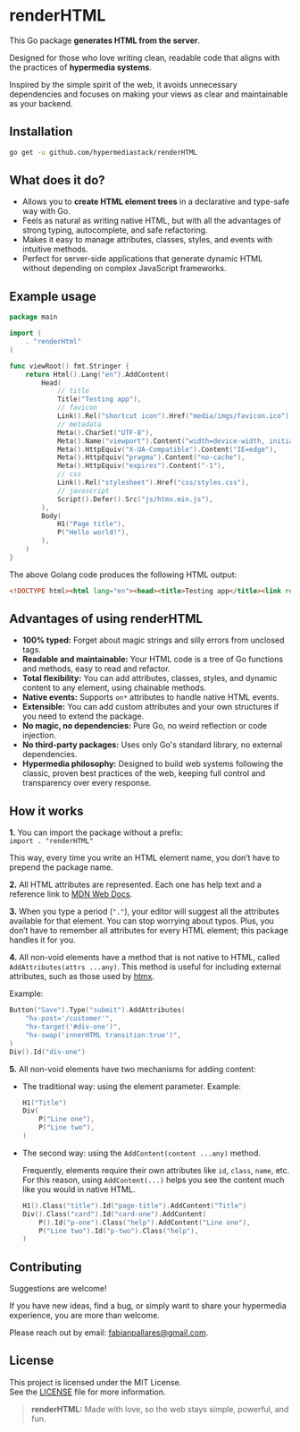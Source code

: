 # renderHTML

This Go package **generates HTML from the server**.

Designed for those who love writing clean, readable code that aligns with the practices of **hypermedia systems**.

Inspired by the simple spirit of the web, it avoids unnecessary dependencies and focuses on making your views as clear and maintainable as your backend.

## Installation

```sh
go get -u github.com/hypermediastack/renderHTML
```

## What does it do?

- Allows you to **create HTML element trees** in a declarative and type-safe way with Go.
- Feels as natural as writing native HTML, but with all the advantages of strong typing, autocomplete, and safe refactoring.
- Makes it easy to manage attributes, classes, styles, and events with intuitive methods.
- Perfect for server-side applications that generate dynamic HTML without depending on complex JavaScript frameworks.

## Example usage
```go
package main

import (
    . "renderHtml"
)

func viewRoot() fmt.Stringer {
    return Html().Lang("en").AddContent(
        Head(
            // title
            Title("Testing app"),
            // favicon
            Link().Rel("shortcut icon").Href("media/imgs/favicon.ico"),
            // metadata
            Meta().CharSet("UTF-8"),
            Meta().Name("viewport").Content("width=device-width, initial-scale=1.0"),
            Meta().HttpEquiv("X-UA-Compatible").Content("IE=edge"),
            Meta().HttpEquiv("pragma").Content("no-cache"),
            Meta().HttpEquiv("expires").Content("-1"),
            // css
            Link().Rel("stylesheet").Href("css/styles.css"),
            // javascript
            Script().Defer().Src("js/htmx.min.js"),
        ),
        Body(
            H1("Page title"),
            P("Hello world!"),
        ),
    )
}
```

The above Golang code produces the following HTML output:

```html
<!DOCTYPE html><html lang="en"><head><title>Testing app</title><link rel="shortcut icon" href="media/imgs/favicon.ico"/><meta charset="UTF-8"/><meta name="viewport" content="width=device-width, initial-scale=1.0"/><meta http-equiv="X-UA-Compatible" content="IE=edge"/><meta http-equiv="pragma" content="no-cache"/><meta http-equiv="expires" content="-1"/><link rel="stylesheet" href="css/styles.css"/><script defer src="js/htmx.min.js"></script></head><body><h1>Page title</h1><p>Hello world!</p></body></html>
```

## Advantages of using renderHTML

- **100% typed:** Forget about magic strings and silly errors from unclosed tags.
- **Readable and maintainable:** Your HTML code is a tree of Go functions and methods, easy to read and refactor.
- **Total flexibility:** You can add attributes, classes, styles, and dynamic content to any element, using chainable methods.
- **Native events:** Supports `on*` attributes to handle native HTML events.
- **Extensible:** You can add custom attributes and your own structures if you need to extend the package.
- **No magic, no dependencies:** Pure Go, no weird reflection or code injection.
- **No third-party packages:** Uses only Go's standard library, no external dependencies.
- **Hypermedia philosophy:** Designed to build web systems following the classic, proven best practices of the web, keeping full control and transparency over every response.

## How it works

**1.** You can import the package without a prefix:  
```import . "renderHTML"```

This way, every time you write an HTML element name, you don’t have to prepend the package name.

**2.** All HTML attributes are represented. Each one has help text and a reference link to [MDN Web Docs](https://developer.mozilla.org).

**3.** When you type a period (`"."`), your editor will suggest all the attributes available for that element. You can stop worrying about typos. Plus, you don’t have to remember all attributes for every HTML element; this package handles it for you.

**4.** All non-void elements have a method that is not native to HTML, called `AddAttributes(attrs ...any)`.
This method is useful for including external attributes, such as those used by [htmx](https://htmx.org).

Example:

```go
Button("Save").Type("submit").AddAttributes(
    "hx-post='/customer'",
    "hx-target('#div-one')",
    "hx-swap('innerHTML transition:true')",
)
Div().Id("div-one")
```

**5.** All non-void elements have two mechanisms for adding content:
- The traditional way: using the element parameter.
    Example:
    ```go
    H1("Title")
    Div(
        P("Line one"),
        P("Line two"),
    )
    ```

- The second way: using the `AddContent(content ...any)` method.

    Frequently, elements require their own attributes like `id`, `class`, `name`, etc.  
    For this reason, using `AddContent(...)` helps you see the content much like you would in native HTML.

    ```go
    H1().Class("title").Id("page-title").AddContent("Title")
    Div().Class("card").Id("card-one").AddContent(
        P().Id("p-one").Class("help").AddContent("Line one"),
        P("Line two").Id("p-two").Class("help"),
    )
    ```

## Contributing

Suggestions are welcome!

If you have new ideas, find a bug, or simply want to share your hypermedia experience, you are more than welcome.

Please reach out by email: fabianpallares@gmail.com.

## License

This project is licensed under the MIT License.  
See the [LICENSE](LICENSE) file for more information.

> **renderHTML:** Made with love, so the web stays simple, powerful, and fun.

